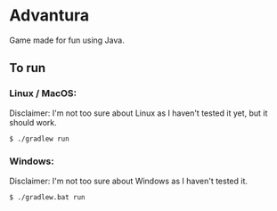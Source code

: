 # Advantura

Game made for fun using Java.

## To run

### Linux / MacOS:

Disclaimer: I'm not too sure about Linux as I haven't tested it yet, but it should work.

```sh
$ ./gradlew run
```

### Windows:

Disclaimer: I'm not too sure about Windows as I haven't tested it.

```
$ ./gradlew.bat run
```